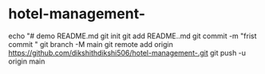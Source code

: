 # hotel-management-
echo "# demo README.md 
git init 
git add README..md
git commit -m "frist commit "
git branch -M main 
git remote add origin https://github.com/dikshithdikshi506/hotel-management-.git
git push  -u  origin main 
